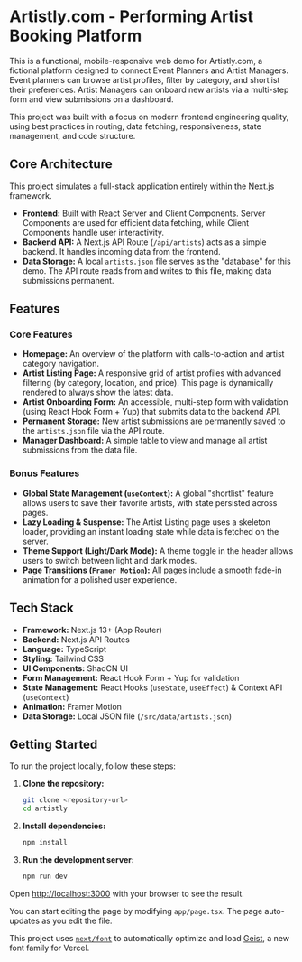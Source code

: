 # Artistly.com - Performing Artist Booking Platform

This is a functional, mobile-responsive web demo for Artistly.com, a fictional platform designed to connect Event Planners and Artist Managers. Event planners can browse artist profiles, filter by category, and shortlist their preferences. Artist Managers can onboard new artists via a multi-step form and view submissions on a dashboard.

This project was built with a focus on modern frontend engineering quality, using best practices in routing, data fetching, responsiveness, state management, and code structure.

## Core Architecture

This project simulates a full-stack application entirely within the Next.js framework.

- **Frontend:** Built with React Server and Client Components. Server Components are used for efficient data fetching, while Client Components handle user interactivity.
- **Backend API:** A Next.js API Route (`/api/artists`) acts as a simple backend. It handles incoming data from the frontend.
- **Data Storage:** A local `artists.json` file serves as the "database" for this demo. The API route reads from and writes to this file, making data submissions permanent.

## Features

### Core Features
- **Homepage:** An overview of the platform with calls-to-action and artist category navigation.
- **Artist Listing Page:** A responsive grid of artist profiles with advanced filtering (by category, location, and price). This page is dynamically rendered to always show the latest data.
- **Artist Onboarding Form:** An accessible, multi-step form with validation (using React Hook Form + Yup) that submits data to the backend API.
- **Permanent Storage:** New artist submissions are permanently saved to the `artists.json` file via the API route.
- **Manager Dashboard:** A simple table to view and manage all artist submissions from the data file.

### Bonus Features
- **Global State Management (`useContext`):** A global "shortlist" feature allows users to save their favorite artists, with state persisted across pages.
- **Lazy Loading & Suspense:** The Artist Listing page uses a skeleton loader, providing an instant loading state while data is fetched on the server.
- **Theme Support (Light/Dark Mode):** A theme toggle in the header allows users to switch between light and dark modes.
- **Page Transitions (`Framer Motion`):** All pages include a smooth fade-in animation for a polished user experience.

## Tech Stack

- **Framework:** Next.js 13+ (App Router)
- **Backend:** Next.js API Routes
- **Language:** TypeScript
- **Styling:** Tailwind CSS
- **UI Components:** ShadCN UI
- **Form Management:** React Hook Form + Yup for validation
- **State Management:** React Hooks (`useState`, `useEffect`) & Context API (`useContext`)
- **Animation:** Framer Motion
- **Data Storage:** Local JSON file (`/src/data/artists.json`)

## Getting Started

To run the project locally, follow these steps:

1. **Clone the repository:**
   ```bash
   git clone <repository-url>
   cd artistly
   ```

2. **Install dependencies:**
   ```bash
   npm install
   ```

3. **Run the development server:**
   ```bash
   npm run dev
   ```

Open [http://localhost:3000](http://localhost:3000) with your browser to see the result.

You can start editing the page by modifying `app/page.tsx`. The page auto-updates as you edit the file.

This project uses [`next/font`](https://nextjs.org/docs/app/building-your-application/optimizing/fonts) to automatically optimize and load [Geist](https://vercel.com/font), a new font family for Vercel.


